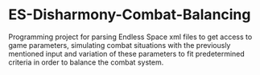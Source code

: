 ES-Disharmony-Combat-Balancing
==============================

Programming project for parsing Endless Space xml files to get access to game parameters, simulating combat situations with the previously mentioned input and variation of these parameters to fit predetermined criteria in order to balance the combat system.
